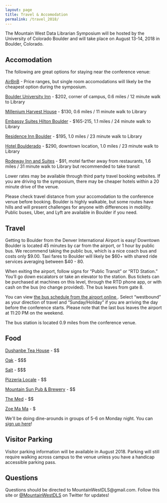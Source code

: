 ```yaml
---
layout: page
title: Travel & Accomodation
permalink: /travel_2018/
---
```


The Mountain West Data Librarian Symposium will be hosted by the University of Colorado Boulder and will take place on August 13-14, 2018 in Boulder, Colorado.

## Accomodation

The following are great options for staying near the conference venue: 
<p>
<a href="https://www.airbnb.com/">AirBnB</a> - Price ranges, but single room accomodations will likely be the cheapest option during the symposium. 
 </p>
  <p>
<a href="https://www.boulderuniversityinn.com/">Boulder University Inn</a> - $202, corner of campus, 0.6 miles / 12 minute walk to Library
    </p>
  <p>
<a href="https://www.millenniumhotels.com/en/boulder/millennium-harvest-house-boulder/">Millenium Harvest House</a> - $130, 0.6 miles / 11 minute walk to Library
      </p>
  <p>
<a href="http://embassysuites3.hilton.com/en/hotels/colorado/embassy-suites-by-hilton-boulder-DENBOES/index.html">Embassy Suites Hilton Boulder</a> - $165-215, 1.1 miles / 24 minute walk to Library
      </p>
  <p>
<a href="https://www.marriott.com/hotels/travel/vbobl-residence-inn-boulder-canyon-boulevard/">Residence Inn Boulder</a> - $195, 1.0 miles / 23 minute walk to Library
           </p>
  <p>
<a href="https://www.boulderado.com/">Hotel Boulderado</a> - $290, downtown location, 1.0 miles / 23 minute walk to Library
             </p>
  <p>
<a href="https://www.choicehotels.com/colorado/boulder/rodeway-inn-hotels/co223">Rodeway Inn and Suites</a> - $91, motel farther away from restaurants, 1.6 miles / 31 minute walk to Library but recommended to take transit
 </p>
  <p>

Lower rates may be available through third party travel booking websites. If you are driving to the symposium, there may be cheaper hotels within a 20 minute drive of the venue.
<p></p>
Please check travel distance from your accomodation to the conference venue before booking. Boulder is highly walkable, but some routes have hills and will present challenges for anyone with differences in mobility. Public buses, Uber, and Lyft are available in Boulder if you need.
</p>
  
## Travel
<p></p>
Getting to Boulder from the Denver International Airport is easy! Downtown Boulder is located 45 minutes by car from the airport, or 1 hour by public bus. We recommend taking the public bus, which is a nice coach bus and costs only $9.00. Taxi fares to Boulder will likely be $60+ with shared ride services averaging between $40 - 80. 
<p></p>
When exiting the airport, follow signs for “Public Transit” or “RTD Station.” You’ll go down escalators or take an elevator to the station. Bus tickets can be purchased at machines on this level, through the RTD phone app, or with cash on the bus (no change provided). The bus leaves from gate 8.
<p></p>
You can view <a href="http://www3.rtd-denver.com/schedules/getSchedule.action?runboardId=2514&routeId=AB&routeType=9&&direction=W-Bound&serviceType=3#day">the bus schedule from the airport online </a>. Select “westbound” as your direction of travel and “Sunday/Holiday” if you are arriving the day before the conference starts. Please note that the last bus leaves the airport at 11:20 PM on the weekend. 
<p></p>
The bus station is located 0.9 miles from the conference venue.
<p></p>

  
## Food
<p></p>
<a href="http://boulderteahouse.com/">Dushanbe Tea House</a> - $$
  <p>
<a href="https://www.oakatfourteenth.com/dinner/">Oak</a> - $$$
  </p>
  <p>
<a href="http://saltthebistro.com/menu/">Salt</a> - $$$
  </p>
  <p>
<a href="https://localeboulder.com/">Pizzeria Locale</a> - $$
  </p>
  <p>
<a href="http://www.mountainsunpub.com/">Mountain Sun Pub & Brewery</a> - $$
  </p>
  <p>
<a href="https://www.themedboulder.com/menus/dinner/">The Med</a> - $$
  </p>
  <p>
<a href="http://www.zoemama.com/">Zoe Ma Ma</a> - $
  </p>
  <p>
<p>
  We'll be doing dine-arounds in groups of 5-6 on Monday night. You can <a href="https://docs.google.com/spreadsheets/d/1PFFMrII2xWAjYFpPNgvs8lx4pHsCDVofowAr8aWLbMY/edit?usp=sharing">sign up here</a>!
<p></p>
<p></p>
  
##  Visitor Parking
<p></p>
Visitor parking information will be available in August 2018. Parking will still require walking across campus to the venue unless you have a handicap accessible parking pass.
<p></p>
  
## Questions
<p></p>
Questions should be directed to MountainWestDLS@gmail.com. Follow this site or <a href="https://twitter.com/@MountainWestDLS">@MountainWestDLS</a> on Twitter for updates!
